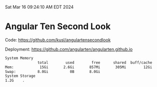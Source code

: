 Sat Mar 16 09:24:10 AM EDT 2024

# Angular Ten Second Look

Code: https://github.com/kusl/angulartensecondlook

Deployment: https://github.com/angularten/angularten.github.io

```bash
System Memory
               total        used        free      shared  buff/cache   available
Mem:            15Gi       2.6Gi       857Mi       305Mi        12Gi        12Gi
Swap:          8.0Gi          0B       8.0Gi
System Storage
1.2G	.
```
